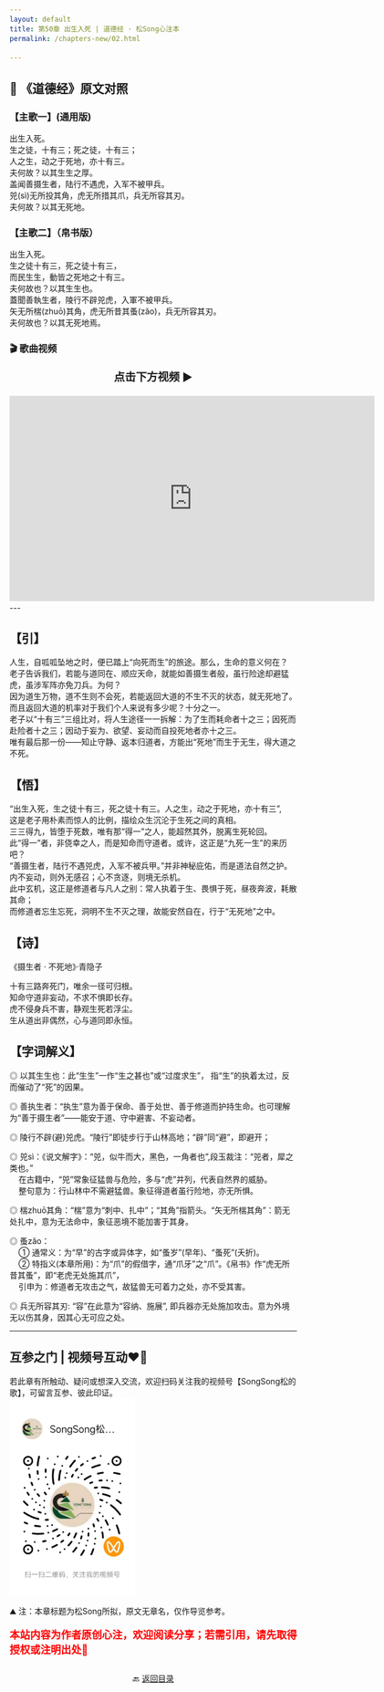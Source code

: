 ```yaml
---
layout: default
title: 第50章 出生入死 | 道德经 · 松Song心注本
permalink: /chapters-new/02.html

---
```


## 📜 《道德经》原文对照
### 【主歌一】(通用版) 
出生入死。<br>
生之徒，十有三；死之徒，十有三；<br>
人之生，动之于死地，亦十有三。<br>
夫何故？以其生生之厚。<br>
盖闻善摄生者，陆行不遇虎，入军不被甲兵。<br>
兕(sì)无所投其角，虎无所措其爪，兵无所容其刃。<br>
夫何故？以其无死地。<br>

### 【主歌二】（帛书版）
出生入死。<br>
生之徒十有三，死之徒十有三，<br>
而民生生，動皆之死地之十有三。<br>
夫何故也？以其生生也。<br>
蓋聞善執生者，陵行不辟兕虎，入軍不被甲兵。<br>
矢无所椯(zhuō)其角，虎无所昔其蚤(zǎo)，兵无所容其刃。<br>
夫何故也？以其无死地焉。<br>

### 🎬 歌曲视频
<p style="text-align:center; font-size:1.2rem; font-weight:bold;">
  点击下方视频 ▶️
</p>

<iframe
  src="https://streamable.com/e/k9nvo2"
  width="640"
  height="360"
  frameborder="0"
  allowfullscreen
  loading="lazy">
</iframe>
---

## 【引】
人生，自呱呱坠地之时，便已踏上“向死而生”的旅途。那么，生命的意义何在？<br>
老子告诉我们，若能与道同在、顺应天命，就能如善摄生者般，虽行险途却避猛虎，虽涉军阵亦免刀兵。为何？<br>
因为道生万物，道不生则不会死，若能返回大道的不生不灭的状态，就无死地了。<br>
而且返回大道的机率对于我们个人来说有多少呢？十分之一。<br>
老子以“十有三”三组比对，将人生途径一一拆解：为了生而耗命者十之三；因死而赴险者十之三；因动于妄为、欲望、妄动而自投死地者亦十之三。<br>
唯有最后那一份——知止守静、返本归道者，方能出“死地”而生于无生，得大道之不死。<br>

## 【悟】
“出生入死，生之徒十有三，死之徒十有三。人之生，动之于死地，亦十有三”,<br>
这是老子用朴素而惊人的比例，描绘众生沉沦于生死之间的真相。<br>
三三得九，皆堕于死数，唯有那“得一”之人，能超然其外，脱离生死轮回。<br>
此“得一”者，非侥幸之人，而是知命而守道者。或许，这正是“九死一生”的来历吧？<br>
“善摄生者，陆行不遇兕虎，入军不被兵甲。”并非神秘庇佑，而是道法自然之护。<br>
内不妄动，则外无感召；心不贪逐，则境无杀机。<br>
此中玄机，这正是修道者与凡人之别：常人执着于生、畏惧于死，昼夜奔波，耗散其命；<br>
而修道者忘生忘死，洞明不生不灭之理，故能安然自在，行于“无死地”之中。<br>

## 【诗】
《摄生者 · 不死地》·青隐子<br>

十有三路奔死门，唯余一径可归根。<br>
知命守道非妄动，不求不惧即长存。<br>
虎不侵身兵不害，静观生死若浮尘。<br>
生从道出非偶然，心与道同即永恒。<br>

## 【字词解义】

◎ 以其生生也：此“生生”一作“生之甚也”或“过度求生”， 指“生”的执着太过，反而催动了“死”的因果。<br>

◎ 善执生者：“执生”意为善于保命、善于处世、善于修道而护持生命。也可理解为“善于摄生者”——能安于道、守中避害、不妄动者。<br>

◎ 陵行不辟(避)兕虎。“陵行”即徒步行于山林高地；“辟”同“避”，即避开；<br>

◎ 兕sì：《说文解字》：“兕，似牛而大，黑色，一角者也”,段玉裁注：“兕者，犀之类也。”<br>
&nbsp;&nbsp;&nbsp;&nbsp;在古籍中，“兕”常象征猛兽与危险，多与“虎”并列，代表自然界的威胁。<br>
&nbsp;&nbsp;&nbsp;&nbsp;整句意为：行山林中不需避猛兽。象征得道者虽行险地，亦无所惧。<br>

◎ 椯zhuō其角：“椯”意为“刺中、扎中”；“其角”指箭头。“矢无所椯其角”：箭无处扎中，意为无法命中，象征恶境不能加害于其身。<br>

◎ 蚤zǎo：<br>
&nbsp;&nbsp;&nbsp;&nbsp;① 通常义：为“早”的古字或异体字，如“蚤岁”(早年)、“蚤死”(夭折)。<br>
&nbsp;&nbsp;&nbsp;&nbsp;② 特指义(本章所用)：为“爪”的假借字，通“爪牙”之“爪”。《帛书》作“虎无所昔其蚤”，即“老虎无处施其爪”，<br>
&nbsp;&nbsp;&nbsp;&nbsp;引申为：修道者无攻击之气，故猛兽无可着力之处，亦不受其害。<br>

◎ 兵无所容其刃: “容”在此意为“容纳、施展”, 即兵器亦无处施加攻击。意为外境无以伤其身，因其心无可应之处。<br>

---
##  互参之门 | 视频号互动❤️🤝

若此章有所触动、疑问或想深入交流，欢迎扫码关注我的视频号【SongSong松的歌】，可留言互参、彼此印证。<br>
<img src="../img/qrcode_songsong.jpg" alt="扫码进入视频号" width="220">

⛰️ 注：本章标题为松Song所拟，原文无章名，仅作导览参考。<br>
<p style="color:red; font-size:18px; font-weight:bold;">
本站内容为作者原创心注，欢迎阅读分享；若需引用，请先取得授权或注明出处🙏
</p>

<p style="text-align:center; margin-top:2em;">
  🔙 <a href="{{ '/' | relative_url }}#catalog">返回目录</a>
</p>
